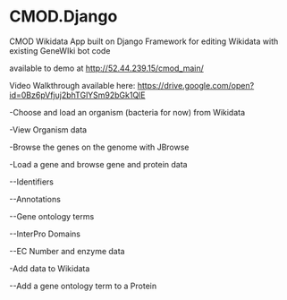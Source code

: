 # CMOD.Django
CMOD Wikidata App built on Django Framework for editing Wikidata with existing GeneWIki bot code


available to demo at http://52.44.239.15/cmod_main/


Video Walkthrough available here:
 https://drive.google.com/open?id=0Bz6pVfjuj2bhTGlYSm92bGk1QlE
 


-Choose and load an organism (bacteria for now) from Wikidata

-View Organism data

-Browse the genes on the genome with JBrowse

-Load a gene and browse gene and protein data

  --Identifiers

  --Annotations

  --Gene ontology terms

  --InterPro Domains

  --EC Number and enzyme data

-Add data to Wikidata

  --Add a gene ontology term to a Protein



